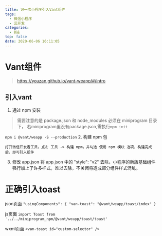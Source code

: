 ```yaml
---
title: 记一次小程序引入Vant组件
tags:
  - 微信小程序
  - 云开发
categories:
  - B站
top: false
date: 2020-06-06 16:11:05
---
```

# Vant组件
> https://youzan.github.io/vant-weapp/#/intro
## 引入vant
1. 通过 npm 安装
> 需要注意的是 package.json 和 node_modules 必须在 miniprogram 目录下， 若miniprogram里没有package.json,需执行`npm init`

`npm i @vant/weapp -S --production`
2. 构建 npm 包

    打开微信开发者工具，点击 工具 -> 构建 npm，并勾选 使用 npm 模块 选项，构建完成后，即可引入组件
3. 修改 app.json
 将 app.json 中的 "style": "v2" 去除，小程序的新版基础组件强行加上了许多样式，难以去除，不关闭将造成部分组件样式混乱。

 # 正确引入toast
json页面
`"usingComponents": {
  "van-toast": "@vant/weapp/toast/index"
}`

js页面
 `import Toast from '../../miniprogram_npm/@vant/weapp/toast/toast'
`

wxml页面
`<van-toast id="custom-selector" />`